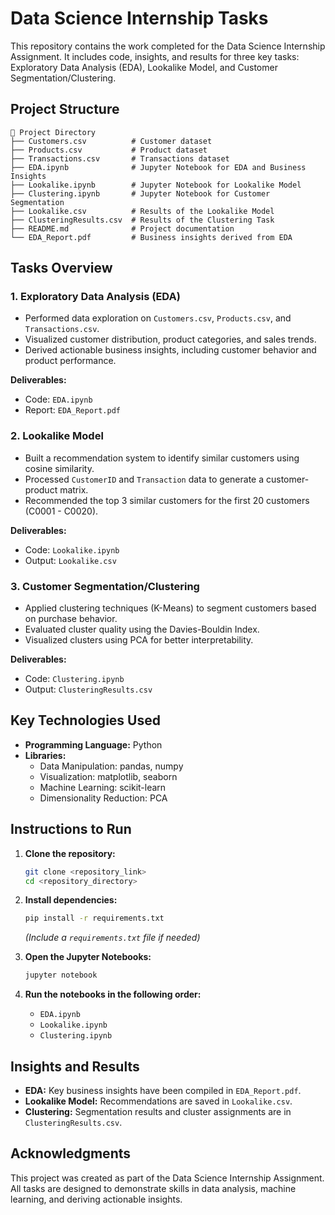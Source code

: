 
# Data Science Internship Tasks

This repository contains the work completed for the Data Science Internship Assignment. It includes code, insights, and results for three key tasks: Exploratory Data Analysis (EDA), Lookalike Model, and Customer Segmentation/Clustering.

## Project Structure

```
📂 Project Directory
├── Customers.csv          # Customer dataset
├── Products.csv           # Product dataset
├── Transactions.csv       # Transactions dataset
├── EDA.ipynb              # Jupyter Notebook for EDA and Business Insights
├── Lookalike.ipynb        # Jupyter Notebook for Lookalike Model
├── Clustering.ipynb       # Jupyter Notebook for Customer Segmentation
├── Lookalike.csv          # Results of the Lookalike Model
├── ClusteringResults.csv  # Results of the Clustering Task
├── README.md              # Project documentation
└── EDA_Report.pdf         # Business insights derived from EDA
```

## Tasks Overview

### 1. Exploratory Data Analysis (EDA)
- Performed data exploration on `Customers.csv`, `Products.csv`, and `Transactions.csv`.
- Visualized customer distribution, product categories, and sales trends.
- Derived actionable business insights, including customer behavior and product performance.

**Deliverables:**
- Code: `EDA.ipynb`
- Report: `EDA_Report.pdf`

### 2. Lookalike Model
- Built a recommendation system to identify similar customers using cosine similarity.
- Processed `CustomerID` and `Transaction` data to generate a customer-product matrix.
- Recommended the top 3 similar customers for the first 20 customers (C0001 - C0020).

**Deliverables:**
- Code: `Lookalike.ipynb`
- Output: `Lookalike.csv`

### 3. Customer Segmentation/Clustering
- Applied clustering techniques (K-Means) to segment customers based on purchase behavior.
- Evaluated cluster quality using the Davies-Bouldin Index.
- Visualized clusters using PCA for better interpretability.

**Deliverables:**
- Code: `Clustering.ipynb`
- Output: `ClusteringResults.csv`

## Key Technologies Used

- **Programming Language:** Python
- **Libraries:**
  - Data Manipulation: pandas, numpy
  - Visualization: matplotlib, seaborn
  - Machine Learning: scikit-learn
  - Dimensionality Reduction: PCA

## Instructions to Run

1. **Clone the repository:**
   ```bash
   git clone <repository_link>
   cd <repository_directory>
   ```

2. **Install dependencies:**
   ```bash
   pip install -r requirements.txt
   ```

   *(Include a `requirements.txt` file if needed)*

3. **Open the Jupyter Notebooks:**
   ```bash
   jupyter notebook
   ```

4. **Run the notebooks in the following order:**
   - `EDA.ipynb`
   - `Lookalike.ipynb`
   - `Clustering.ipynb`

## Insights and Results

- **EDA:** Key business insights have been compiled in `EDA_Report.pdf`.
- **Lookalike Model:** Recommendations are saved in `Lookalike.csv`.
- **Clustering:** Segmentation results and cluster assignments are in `ClusteringResults.csv`.

## Acknowledgments

This project was created as part of the Data Science Internship Assignment. All tasks are designed to demonstrate skills in data analysis, machine learning, and deriving actionable insights.
